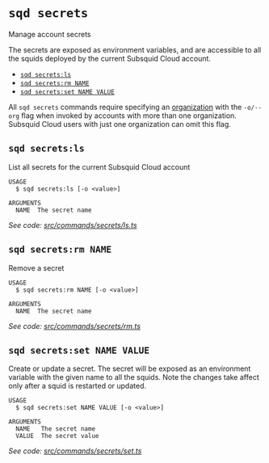 `sqd secrets`
=============

Manage account secrets

The secrets are exposed as environment variables, and are accessible to all the squids deployed by the current Subsquid Cloud account.

* [`sqd secrets:ls`](#sqd-secretsls)
* [`sqd secrets:rm NAME`](#sqd-secretsrm-name)
* [`sqd secrets:set NAME VALUE`](#sqd-secretsset-name-value)

All `sqd secrets` commands require specifying an [organization](/arrowsquid-docs-v0/deploy-squid/organizations) with the `-o/--org` flag when invoked by accounts with more than one organization. Subsquid Cloud users with just one organization can omit this flag.

## `sqd secrets:ls`

List all secrets for the current Subsquid Cloud account

```
USAGE
  $ sqd secrets:ls [-o <value>]

ARGUMENTS
  NAME  The secret name
```

_See code: [src/commands/secrets/ls.ts](https://github.com/subsquid/squid-cli/tree/master/src/commands/secrets/ls.ts)_

## `sqd secrets:rm NAME`

Remove a secret

```
USAGE
  $ sqd secrets:rm NAME [-o <value>]

ARGUMENTS
  NAME  The secret name
```

_See code: [src/commands/secrets/rm.ts](https://github.com/subsquid/squid-cli/tree/master/src/commands/secrets/rm.ts)_

## `sqd secrets:set NAME VALUE`

Create or update a secret. The secret will be exposed as an environment variable with the given name to all the squids. Note the changes take affect only after a squid is restarted or updated.

```
USAGE
  $ sqd secrets:set NAME VALUE [-o <value>]

ARGUMENTS
  NAME   The secret name
  VALUE  The secret value
```

_See code: [src/commands/secrets/set.ts](https://github.com/subsquid/squid-cli/tree/master/src/commands/secrets/set.ts)_
